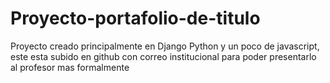 # Proyecto-portafolio-de-titulo
Proyecto creado principalmente en Django Python  y un poco de javascript, este esta subido en github con correo institucional para poder presentarlo al profesor mas formalmente
